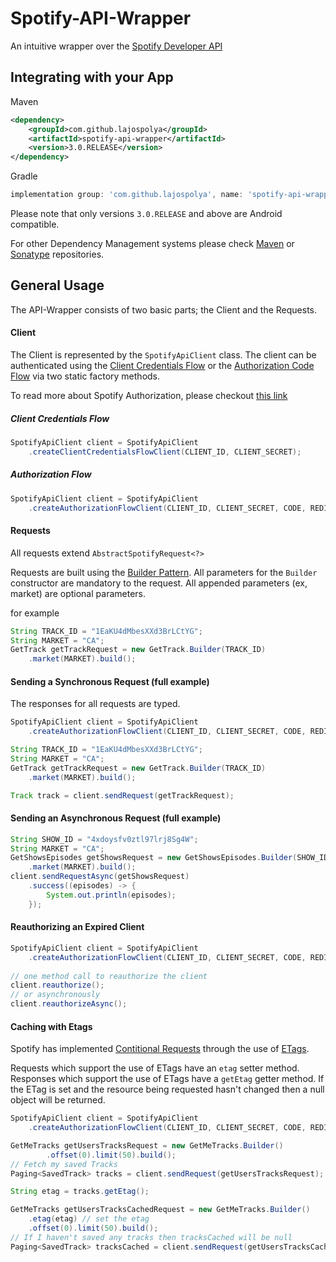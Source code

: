 # Spotify-API-Wrapper
An intuitive wrapper over the [Spotify Developer API](https://developer.spotify.com/documentation/web-api/reference/)

## Integrating with your App

Maven
```xml
<dependency>
    <groupId>com.github.lajospolya</groupId>
    <artifactId>spotify-api-wrapper</artifactId>
    <version>3.0.RELEASE</version>
</dependency>
```

Gradle
```gradle
implementation group: 'com.github.lajospolya', name: 'spotify-api-wrapper', version: '3.0.RELEASE'
```
Please note that only versions `3.0.RELEASE` and above are Android compatible.

For other Dependency Management systems please check [Maven](https://mvnrepository.com/artifact/com.github.lajospolya/spotify-api-wrapper)
or [Sonatype](https://search.maven.org/artifact/com.github.lajospolya/spotify-api-wrapper) repositories.
 
 ## General Usage
 The API-Wrapper consists of two basic parts; the Client and the Requests.

#### Client
The Client is represented by the `SpotifyApiClient` class. The client can be authenticated using the 
[Client Credentials Flow](https://developer.spotify.com/documentation/general/guides/authorization-guide/#client-credentials-flow)
 or the 
 [Authorization Code Flow](https://developer.spotify.com/documentation/general/guides/authorization-guide/#authorization-code-flow) 
 via two static factory methods.

To read more about Spotify Authorization, please checkout [this link](https://developer.spotify.com/documentation/general/guides/authorization-guide/)

##### Client Credentials Flow

```java
SpotifyApiClient client = SpotifyApiClient
    .createClientCredentialsFlowClient(CLIENT_ID, CLIENT_SECRET);
```

##### Authorization Flow

```java
SpotifyApiClient client = SpotifyApiClient
    .createAuthorizationFlowClient(CLIENT_ID, CLIENT_SECRET, CODE, REDIRECT_URL);
```

#### Requests

All requests extend `AbstractSpotifyRequest<?>`

Requests are built using the [Builder Pattern](https://en.wikipedia.org/wiki/Builder_pattern). All parameters for the `Builder` 
constructor are mandatory to the request. All appended parameters (ex, market) are optional parameters.
 
 for example

```java
String TRACK_ID = "1EaKU4dMbesXXd3BrLCtYG";
String MARKET = "CA";
GetTrack getTrackRequest = new GetTrack.Builder(TRACK_ID)
    .market(MARKET).build();
```

#### Sending a Synchronous Request (full example)
The responses for all requests are typed.

```java
SpotifyApiClient client = SpotifyApiClient
    .createAuthorizationFlowClient(CLIENT_ID, CLIENT_SECRET, CODE, REDIRECT_URL);

String TRACK_ID = "1EaKU4dMbesXXd3BrLCtYG";
String MARKET = "CA";
GetTrack getTrackRequest = new GetTrack.Builder(TRACK_ID)
    .market(MARKET).build();

Track track = client.sendRequest(getTrackRequest);
```

#### Sending an Asynchronous Request (full example)
```java
String SHOW_ID = "4xdoysfv0ztl97lrj8Sg4W";
String MARKET = "CA";
GetShowsEpisodes getShowsRequest = new GetShowsEpisodes.Builder(SHOW_ID)
    .market(MARKET).build();
client.sendRequestAsync(getShowsRequest)
    .success((episodes) -> {
        System.out.println(episodes);
    });

```
#### Reauthorizing an Expired Client
```java
SpotifyApiClient client = SpotifyApiClient
    .createAuthorizationFlowClient(CLIENT_ID, CLIENT_SECRET, CODE, REDIRECT_URL);
 
// one method call to reauthorize the client
client.reauthorize();
// or asynchronously
client.reauthorizeAsync();
```

#### Caching with Etags
Spotify has implemented [Contitional Requests](https://developer.spotify.com/documentation/web-api/#conditional-requests) 
through the use of [ETags](https://developer.mozilla.org/en-US/docs/Web/HTTP/Headers/ETag).

Requests which support the use of ETags have an `etag` setter method. 
Responses which support the use of ETags have a `getEtag` getter method. 
If the ETag is set and the resource being requested hasn't changed then a null object will be returned.
```java
SpotifyApiClient client = SpotifyApiClient
    .createAuthorizationFlowClient(CLIENT_ID, CLIENT_SECRET, CODE, REDIRECT_URL);

GetMeTracks getUsersTracksRequest = new GetMeTracks.Builder()
        .offset(0).limit(50).build();
// Fetch my saved Tracks
Paging<SavedTrack> tracks = client.sendRequest(getUsersTracksRequest);

String etag = tracks.getEtag();

GetMeTracks getUsersTracksCachedRequest = new GetMeTracks.Builder()
    .etag(etag) // set the etag
    .offset(0).limit(50).build();
// If I haven't saved any tracks then tracksCached will be null
Paging<SavedTrack> tracksCached = client.sendRequest(getUsersTracksCachedRequest);
```
